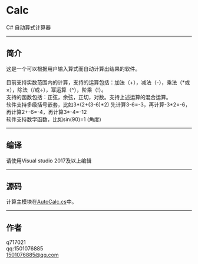 # Calc
C# 自动算式计算器
***
简介
-------
这是一个可以根据用户输入算式而自动计算出结果的软件。</br>
</br>
目前支持实数范围内的计算，支持的运算包括：加法（+），减法（-），乘法（\*或×），除法（/或÷），幂运算（^），阶乘（!）。
</br>
支持的函数包括：正弦，余弦，正切，对数。支持上述运算的混合运算。
</br>
软件支持多级括号嵌套，比如3\*(2+(3-6)\*2) 先计算3-6=-3，再计算-3\*2=-6，再计算2+-6=-4，再计算3\*-4=-12
</br>
软件支持数学函数，比如sin(90)=1 (角度)
***
编译
-------
请使用Visual studio 2017及以上编辑
***
源码
-------
计算主模块在[AutoCalc.cs](https://github.com/717021/Calc/blob/master/AutoCalc.cs)中。
***
作者
-------
q717021
</br>
qq:1501076885
</br>
1501076885@qq.com
 
